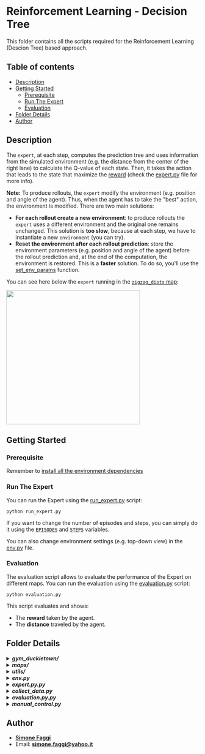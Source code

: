 # Reinforcement Learning - Decision Tree
This folder contains all the scripts required for the Reinforcement Learning (Descion Tree) based approach.

## Table of contents
* [Description](#description)
* [Getting Started](#getting-started)
    * [Prerequisite](#prerequisite)
    * [Run The Expert](#run-the-expert) 
    * [Evaluation](#evaluation)
* [Folder Details](#folder-details)
* [Author](#author)

## Description
The `expert`, at each step, computes the prediction tree 
and uses information from the simulated environment (e.g. the distance from the center of the right lane) 
to calculate the Q-value of each state. Then, it takes the action that leads to the state that maximize the [reward](https://github.com/FaMoSi/Duckietown-Aido4/blob/6d05e3ef26ccde7283a6f4d97e3ace311565865a/exper_RL/expert.py#L164) 
(check the [expert.py](expert.py) file for more info).

**Note:** To produce rollouts, the `expert` modify the environment (e.g. position and angle of the agent). 
Thus, when the agent has to take the "best" action, the environment is modified.
There are two main solutions:
* **For each rollout create a new environment**: 
to produce rollouts the `expert` uses a different environment and the original one remains unchanged. 
This solution is **too slow**, because at each step, we have to instantiate a new `environment` (you can try). 
* **Reset the environment after each rollout prediction**: store the environment parameters (e.g. position and angle of the agent)
before the rollout prediction and, at the end of the computation,
the environment is restored. This is a **faster** solution. 
To do so, you'll use the [set_env_params](https://github.com/FaMoSi/Duckietown-Aido4/blob/6d05e3ef26ccde7283a6f4d97e3ace311565865a/duckietown_RL/gym_duckietown/simulator.py#L609) 
function.

You can see here below the `expert` running in the [`zigzag_dists` map](https://github.com/FaMoSi/Duckietown-Aido4/blob/master/duckietown_RL/maps/zigzag_dists.yaml):

<img width="350" height="350" src="../media/gifs/duckie.gif">

## Getting Started

### Prerequisite
Remember to [install all the environment dependencies](../README.md#install-the-environment)

### Run The Expert
You can run the Expert using the [run_expert.py](./run_expert.py) script:
``` 
python run_expert.py
```
If you want to change the number of episodes and steps, you can simply
do it using the  [`EPISODES`](https://github.com/FaMoSi/Duckietown-Aido4/blob/4b3033f6037e201a2c2f8a46507f72094847dfc5/duckietown_rl/run_expert.py#L9) 
and [`STEPS`](https://github.com/FaMoSi/Duckietown-Aido4/blob/4b3033f6037e201a2c2f8a46507f72094847dfc5/duckietown_rl/run_expert.py#L8) variables.

You can also change environment settings (e.g. top-down view) in the [env.py](./env.py) file.

### Evaluation
The evaluation script allows to evaluate the performance of the Expert on different maps.
You can run the evaluation using the [evaluation.py](./evaluation.py) script:
``` 
python evaluation.py
```

This script evaluates and shows:
* The **reward** taken by the agent.
* The **distance** traveled by the agent.

## Folder Details
<details>
<summary><b><i>gym_duckietown/</i></b></summary>
</details>

<details>
<summary><b><i>maps/</i></b></summary>
</details>

<details>
<summary><b><i>utils/</i></b></summary>
</details>

<details>
<summary><b><i>env.py</i></b></summary>
</details>

<details>
<summary><b><i>expert.py.py</i></b></summary>
</details>

<details>
<summary><b><i>collect_data.py</i></b></summary>
</details>

<details>
<summary><b><i>evaluation.py.py</i></b></summary>
</details>

<details>
<summary><b><i>manual_control.py</i></b></summary>
</details>

## Author
* **[Simone Faggi](https://github.com/FaMoSi)**
* Email: **simone.faggi@yahoo.it**
